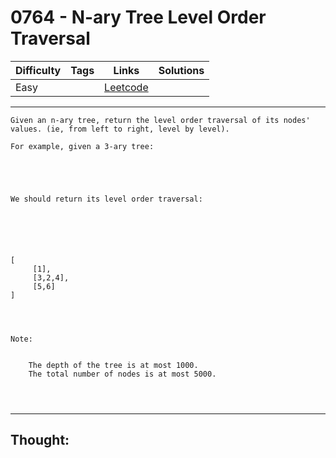 # 0764 - N-ary Tree Level Order Traversal

Difficulty  | Tags | Links | Solutions
----------- | ---- | ----- | -----
Easy |  | [Leetcode](https://leetcode.com/problems/n-ary-tree-level-order-traversal/description/) |


-----------

```
Given an n-ary tree, return the level order traversal of its nodes' values. (ie, from left to right, level by level).

For example, given a 3-ary tree:
 


 

We should return its level order traversal:

 

 


[
     [1],
     [3,2,4],
     [5,6]
]


 

Note:


	The depth of the tree is at most 1000.
	The total number of nodes is at most 5000.


 
```

-----------

## Thought:
